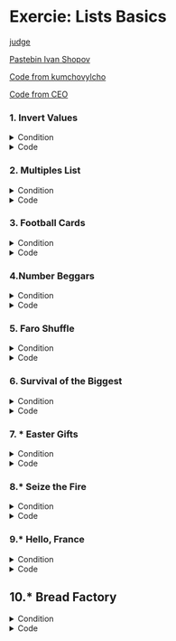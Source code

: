 # Exercie: Lists Basics

[judge](https://judge.softuni.org/Contests/1725)</br>

[Pastebin Ivan Shopov](https://pastebin.com/PqwhU2km) </br>

[Code from kumchovylcho](https://github.com/kumchovylcho/softuni/blob/master/Fundamentals%20-%20Python/Lists_Basics%20-%20exercise)</br>

[Code from CEO](https://icode-example.ceo-py.eu/menu?language=Python&course=Fundamentals&module=Lists%20Basics%20-%20Exercise)

 
### 1. Invert Values</br>
<details> <summary>Condition</summary>

Write a program that receives a single string containing positive and negative numbers separated by a single space.</br>>
Print a list containing the opposite of each number.

**Example**

| Input | Output | Input | Output |
|-------|--------|-------|--------|
|1 2 -3 -3 5|[-1, -2, 3, 3, -5]|-4 0 2 57 -101|[4, 0, -2, -57, 101]|

</details>
<details> <summary>Code</summary>

```python
numbers = input()
lst = numbers.split(' ')
new_list = list()
    
for number in lst:
    result = int(number) * -1
    new_list.append(result)   
print(new_list)
```

**or**
```python
lst = numbers.split(' ')
new_list = list()
for number in lst:
    
    if number[0] == "-":
        new_list.append(abs((int(number))))
    else:
        new_number = int(str("-" + number))
        new_list.append(new_number)  
print(new_list)
```
**or**
```python
list_with_numbers = input().split()
opposite_numbers = []
for number in list_with_numbers:
    opposite_number = -int(number)
    opposite_numbers.append(opposite_number)
print(opposite_numbers)
```

**or**
```python
invert_list = [-int(x) for x in input().split()]
print(invert_list)
```
**or**
```python
print([int(x) * - 1 for x in input().split()])
```
**or**
```python
print([-int(number) for number in input().split()])
```
</details>

### 2.	Multiples List

<details> <summary>Condition</summary>

Write a program that receives **two numbers** (factor and count). </br>
It should **create a list** with a **length of the given count** that contains only integer numbers, 
which are multiples of the given factor. </br>
The numbers should be only positive, and they should be arranged in ascending order, 
starting from the value of the factor.

**Example**

| Input | Output | Input    | Output |
|-------|--------|----------|--------|
|2</br>5|[2, 4, 6, 8, 10]| 1</br>10 |[1, 2, 3, 4, 5, 6, 7, 8, 9, 10]|

</details><details> <summary>Code</summary>

```python
numner_one = int(input())
numner_two = int(input())
    
print_text = list()
    
for number in range(1, numner_two + 1):
    print_text.append(number * numner_one)
```

**or**
```python
x = int(input())
y = int(input())
new_list=[]
for n in range(x, x*y+1, x):
    new_list.append(n)
```
**or** 
```python
x, y = int(input()), int(input())
new_list = [n for n in range(x, x*y+1, x)]
print(new_list)
```

**or** 
```python
numner_one = int(input())
numner_two = int(input())  
print([x * numner_one for x in range(1, numner_two + 1)])
```

</details>

### 3. Football Cards</br>

<details> <summary>Condition</summary>

Most football fans love it for the goals and excitement. </br>
Well, this problem does not. You are up to handle the referee's little notebook and 
count the players who were sent off for fouls and misbehavior.
The rules:</br>

   *  **Two teams**, named "A" and "B" have 11 players each. </br>
   * **The players** on each team are numbered from 1 to 11. </br>
   * Any player may be sent off the field by being given a **red card**. </br>
   * If one of the teams has less than 7 players remaining, the referee stops the game immediately, 
   and the team with less than 7 players loses.</br></br>
   The card is a string with the team's letter **("A" or "B")** followed by a single dash and the player's number. e.g., 
   the card **"B-7"** means player #7 from team B received a card.</br>
   
The task: You will be given a sequence of cards (could be empty), separated by a single space. 
You should print the count of remaining players on each team at the end of the game in the format: 
**"Team A - {players_count}; Team B - {players_count}"**. </br>
If the referee terminated the game, print an additional line: **"Game was terminated".**
   Note for the random tests: If a player who has already been sent off receives another card - ignore it.

**Example**

| Input | Otput | Input | Output                                      |
|-------|-------|-------|---------------------------------------------|
|A-1 A-5 A-10 B-2|Team A - 8; Team B - 10|A-1 A-5 A-10 B-2 A-10 A-7 A-3| Team A - 6; Team B - 10 Game was terminated |

</details>
<details> <summary>Code</summary>

```python
letters = "AB"
numbers = list(range(1, 12))
combined_list = [f"{letter}-{num}" for letter in letters for num in numbers]
remaining_a = 11
remaining_b = 11
    
user_input = input().split()
    
for item in user_input:
    if item in combined_list:
        combined_list.remove(item)
        if item.startswith("A"):
            remaining_a -= 1
        else:
            remaining_b -= 1
    if remaining_a <= 6 or remaining_b <= 6:
        print(f"Team A - {remaining_a}; Team B - {remaining_b}")
        print("Game was terminated")
         break   
else:
    print(f"Team A - {remaining_a}; Team B - {remaining_b}")
```

**or**
```python
team_a_players = set(range(1, 11+1))
team_b_players = set(range(1, 11+1))
cards = input().split()
    
for card in cards:
    team, player = card.split('-')
    player = int(player)
    
    if team == 'A' and player in team_a_players:
        team_a_players.remove(player)
    elif team == 'B' and player in team_b_players:
        team_b_players.remove(player)
    remaining_team_a = len(team_a_players)
    remaining_team_b = len(team_b_players)
    
    if len(team_a_players) < 7 or len(team_b_players) < 7:
        print(f"Team A - {remaining_team_a}; Team B - {remaining_team_b}")
        print("Game was terminated")
        break   
else:
    print(f"Team A - {remaining_team_a}; Team B - {remaining_team_b}")
```
**from IvanShopov**
```python
team_a = ['A-1', 'A-2', 'A-3', 'A-4', 'A-5', 'A-6', 'A-7', 'A-8', 'A-9', 'A-10', 'A-11']
team_b = ['B-1', 'B-2', 'B-3', 'B-4', 'B-5', 'B-6', 'B-7', 'B-8', 'B-9', 'B-10', 'B-11']
players = input().split()
game_was_terminated = False
for player in players:
    if player in team_a:
        team_a.remove(player)
    elif player in team_b:
        team_b.remove(player)
    if len(team_a) < 7 or len(team_b) < 7:
        game_was_terminated = True
        break
print(f"Team A - {len(team_a)}; Team B - {len(team_b)}")
if game_was_terminated: #if game was terminated == True
    print("Game was terminated")
```
</details>

### 4.Number Beggars</br> 

<details> <summary>Condition</summary>

You will receive 2 lines of input. On the first line, you will receive a single string of integers, 
separated by a comma and a space ", ".</br> 
On the second line, you will receive a count of beggars.</br> 
Your job is to print a list with the sum of what each beggar brings home, assuming they all take regular turns, 
from the first to the last number in the list.</br>
For example:</br> 
[1, 2, 3, 4, 5] for 2 beggars will return a result of 9 and 6, as the first one takes [1, 3, 5], 
the second one collects [2, 4].</br> 
The same list with 3 beggars would produce a better outcome for the second beggar: 5, 7 and 3, 
as they will respectively take [1, 4], [2, 5], and [3].</br>
Also, note that not all beggars have to take the same amount of "offers", meaning that the length 
of the list is not necessarily a multiple of n. The list length could be even shorter - i.e., 
the last beggars will take nothing (0).

**Example**

| Input | Output |
|-------|--------|
|1, 2, 3, 4, 5</br>2|[9, 6]|
|3, 4, 5, 1, 29, 4</br>6|[3, 4, 5, 1, 29, 4]|
|100, 94, 24, 99</br>5|[100, 94, 24, 99, 0]|

</details>
<details> <summary>Code</summary>

```python
first_line = input()
second_line = int(input())
      
first_line = first_line.split(",")
total_list = list()
old_list = list()
length_of_first = len(first_line)
      
if length_of_first < second_line:
    for number in first_line:
        total_list.append(int(number))
    for number in range(abs(length_of_first - second_line)):
        total_list.append(0)
      
      
elif length_of_first == second_line:
    for number in first_line:
        total_list.append(int(number))
      
else:
    for number in first_line:
        old_list.append(int(number))
    for _ in range(0, second_line):
        total_list.append(sum(old_list[_::second_line]))     
print(total_list)
```
 or whit index[]
```python
beggars_list = input().split(",")
beggars_list = [int(num) for num in beggars_list]
range_beggars = int(input())
sum_parts = [0] * range_beggars
      
for i, num in enumerate(beggars_list):
    index = i % range_beggars
    sum_parts[index] += num
```
</details>

### 5.	Faro Shuffle</br>

<details> <summary>Condition</summary>

A faro shuffle is a method for shuffling a deck of cards, in which the deck is split exactly in half.</br> 
Then the cards in the two halves are perfectly interleaved, such that the original bottom card is still on 
the bottom and the original top card is still on top.</br>
For example, faro shuffling the list ['ace', 'two', 'three', 'four', 'five', 'six'] once, 
gives ['ace', 'four', 'two', 'five', 'three', 'six']</br>
Write a program that receives a single string (cards separated by space) and on 
the second line receives a count of faro shuffles that should be made.</br> 
Print the state of the deck after the shuffle.</br>
Note: The length of the deck of cards will always be an even number.

**Example**

| Input                    | Output |
|--------------------------|--------|
| a b c d e f g h</br>5    |['a', 'c', 'e', 'g', 'b', 'd', 'f', 'h']|
| one two three four</br>3 |['one', 'three', 'two', 'four']|

</details>
<details> <summary>Code</summary>

```python
input_list = input().split()
shuffles = int(input())
      
for _ in range(shuffles):
    middle = len(input_list) // 2
    shuffled_list = []
      
    for i in range(middle):
        shuffled_list.append(input_list[i])
        shuffled_list.append(input_list[i + middle])
        #  this is equal to:  shuffled_list.extend([input_list[i], input_list[i + middle]])
    input_list = shuffled_list    
print(input_list)
```
**or**  Ivan Shopov code
```python
deck_of_cards = input().split()
count_of_shuffles = int(input())
for shuffle in range(count_of_shuffles):
    middle_of_the_deck = len(deck_of_cards) // 2
    left_part = deck_of_cards[:middle_of_the_deck]
    right_part = deck_of_cards[middle_of_the_deck:]
    deck_after_shuffling = []
    for card_index in range(len(left_part)):
        deck_after_shuffling.append(left_part[card_index])
        deck_after_shuffling.append(right_part[card_index])
    deck_of_cards = deck_after_shuffling
print(deck_of_cards)
```
**or** CEO code
```python
cards = input().split()
shuffle = int(input())
      
lenght = len(cards)
mid = int(lenght / 2)
      
for i in range(shuffle):
    list = []
    for p in range(0, mid):
        list.append(cards[p])
        list.append(cards[mid])
        mid += 1
    cards = list
    mid = int(lenght / 2)     
print(list)
```
**or** CEO code
```python
cards = input().split()
shuffle = int(input())
middle_of_deck = len(cards) // 2
      
for number_of_shuffle in range(shuffle):
    result_after_shuffle = []
    for mid_card, front_card in enumerate(range(middle_of_deck), middle_of_deck):
        result_after_shuffle.append(cards[front_card])
        result_after_shuffle.append(cards[mid_card])
    cards = result_after_shuffle.copy()     
print(cards)
```
**or** CEO code
```python
cards = input().split()
shuffle = int(input())
middle_of_deck = len(cards) // 2
      
for number_of_shuffle in range(shuffle):
    cards = [c for pair in zip(cards[:middle_of_deck], cards[middle_of_deck:]) for c in pair]
print(cards)
```
</details>

### 6.	Survival of the Biggest</br>

<details> <summary>Condition</summary>

Write a program that receives a **list of integer** numbers (separated by a single space) and a number **n**.</br> 
The number n represents the **count of numbers to remov**e from the list.</br> 
You should remove the **smallest ones**, and then, you should print all the numbers that are left in the list, 
separated by a comma and a space **", "**.

**Example**

| Input              | Output |
|--------------------|--------|
| 10 9 8 7 6 5</br>3 |10, 9, 8|
| 1 10 2 9 3 8</br>2 |10, 9, 3, 8|

</details>
<details> <summary>Code</summary>

```python
numbers = list(map(int,input().strip().split(" ")))
how_many_numbers_to_remove = int(input())
      
for n in range(how_many_numbers_to_remove):
    numbers.remove(min(numbers))
count = 1
for num in numbers:
    if count != (len(numbers)):
        print(f"{num},", end=" ")
      
    else:
        print(f"{num}")
    count += 1
```
**or** code from CEO
```python
numbers = [int(num) for num in input().split()]
n = int(input())
      
for _ in range(n):
    numbers.remove(min(numbers))
    result = ', '.join(map(str, numbers))
print(result)
```
**or** code from CEO
```python
numbers = list(map(int,input().strip().split(" ")))
how_many_numbers_to_remove = int(input())
      
for n in range(how_many_numbers_to_remove):
    numbers.remove(min(numbers))
print(", ".join(str(x) for x in numbers))
```

**or** code from CEO
```python
number = list(map(int, input().strip().split(" ")))
number.remove(min(number)) for _ in range(int(input()))]
print(", ".join(str(x) for x in number))
```

</details>

### 7. * Easter Gifts</br>

<details> <summary>Condition</summary>

_As a good friend, you decide to buy presents for your friends._</br>
Create a program that helps you plan the gifts for your friends and family. 
First, you are going to receive the gifts you plan on buying on a **single line**, **separated by space**, in the **following format**:</br>
**"{gift1} {gift2} {gift3}… {giftn}"**</br>
Then you will start receiving commands until you read the **"No Money"** message. There are **three** possible commands:</br>
   * **"OutOfStock {gift}"**</br>
     * **Find** the gifts with this name in your collection, if any, and change their values to "None".  </br>
   * **"Required {gift} {index}"**</br>
     * If the **index is valid**, replace the gift on the given index with the given gift. </br>
   * **"JustInCase {gift}"**</br>
     * **Replace** the value of your **last** gift with this one. </br>
In the end, print the gifts on a single line, except the ones with value **"None"**,
separated by a single space in the following format:</br>
     **"{gift1} {gift2} {gift3} … {giftn}"**</br>

**Input / Constraints**</br>
•	On the 1st line,  you will receive the names of the gifts, separated by a single space.</br>
•	On the following lines, until the "No Money" command is received, you will be receiving commands.</br>
•	The input will always be valid.</br>

**Output**</br>
•	Print the gifts in the format described above.

| Input                                  | Output                                     |
|----------------------------------------|--------------------------------------------|
| Eggs StuffedAnimal Cozonac Sweets</br>EasterBunny Eggs Clothes</br>OutOfStock Eggs</br>Required Spoon 2</br> JustInCase ChocolateEgg</br>No Money| StuffedAnimal Spoon Sweets EasterBunny<br>ChocolateEgg |

**Comments**</br>
First, we receive the command "**OutOfStock**", and we need to replace the values of "**Eggs**" with "**None**". 
After this command, the list should look like this:</br>
**None StuffedAnimal Cozonac Sweets EasterBunny None Clothes**</br>
Afterward, we receive the "Required" command, and we need to replace the value on the 2nd index 
of our list with the value "Spoon". The list should look like this:  </br>
**None StuffedAnimal Spoon Sweets EasterBunny None Clothes**</br>
After, we receive the "JustInCase" command, which means we need to replace the last value in 
our list with "ChocolateEggs". The list should look like this:</br>
**None StuffedAnimal Spoon Sweets EasterBunny None ChocolateEggs**</br> 
In the end, we print all of the gifts, except the ones with values "**None**". </br>
The final list: **StuffedAnimal Spoon Sweets EasterBunny ChocolateEggs**

| Input                                                                                                                                                                                    | Output |
|------------------------------------------------------------------------------------------------------------------------------------------------------------------------------------------|--------|
| Sweets Cozonac Clothes Flowers Wine</br> Clothes Eggs Clothes</br> Required Paper 8</br> OutOfStock Clothes</br> Required Chocolate 2</br> JustInCase Hat</br> OutOfStock Cable</br> No Money |Sweets Cozonac Chocolate Flowers Wine</br> Eggs Hat|

</details>
<details> <summary>Code</summary>

```python
names_of_gifts = input().split(" ")
#print(names_of_gifts)
      
command = input()
while command != "No Money":
    command_type, *other_info = command.split()
      
    if "OutOfStock" in command_type:
      
        for i, name in enumerate(names_of_gifts):
      
            if other_info[-1] == name:
                names_of_gifts[i] = "None"
      
    elif "Required" in command_type:
        length = len(names_of_gifts)
      
        if length > int(other_info[-1]) >= 0:
            names_of_gifts[int(other_info[-1])] = other_info[0]
      
    elif "JustInCase" in command_type:
      
        names_of_gifts[-1] = other_info[-1]
    command = input()
      
print(" ".join(x for x in names_of_gifts if x != "None"))
```

[Code from CEO](https://icode-example.ceo-py.eu/solution?desc=Python-Fundamentals-Lists-Basics-Exercise-07.-Easter-Gifts&id=658332b29f8515abe6963ae7)
```python   
names_of_gifts = input().split(" ")
command = input()
while command != "No Money":
    command_type, *other_info = command.split()
    if "OutOfStock" in command_type:
        for i, name in enumerate(names_of_gifts):
            if other_info[-1] == name:
                names_of_gifts[i] = "None"
    elif "Required" in command_type:
        length = len(names_of_gifts)
        if length > int(other_info[-1]) >= 0:
            names_of_gifts[int(other_info[-1])] = other_info[0]
    elif "JustInCase" in command_type:
        names_of_gifts[-1] = other_info[-1]
    command = input()
      
print(" ".join(x for x in names_of_gifts if x != "None"))
```

[Code from kumchovylcho](https://github.com/kumchovylcho/softuni/blob/master/Fundamentals%20-%20Python/Lists_Basics%20-%20exercise/Easter_gifts.py)
```python
gifts = input().split()
command = input()
while command != "No Money":
    command = command.split()
    operation, current_gift = command[0], command[1]
    if operation == "OutOfStock":
        gifts = [None if gift == current_gift else gift for gift in gifts]
    elif operation == "Required":
        index = int(command[2])
        if 0 <= index < len(gifts):
            gifts[index] = current_gift
    elif operation == "JustInCase":
        gifts[-1] = current_gift
    command = input()

for gift in gifts:
    if gift is not None:
        print(f"{gift}", end=' ')
```

</details>

### 8.* Seize the Fire</br>

<details> <summary>Condition</summary>

The group of adventurists has gone on their first task. Now they should walk through fire - literally. 
They should use all the water they have left. Your task is to help them survive.
Create a program that calculates the water needed to put out a **"fire cell"**, 
based on the given information about its **"fire level"** and how much it gets affected by water.
**First**, you will be given the **level of fire** inside the cell with the integer value of the cell,
which represents the needed water to put out the fire.  They will be given in the following format:</br>
**"{typeOfFire} = {valueOfCell}#{typeOfFire} = {valueOfCell}# … {typeOfFire} = {valueOfCell}"**</br>
Afterward you will receive the amount of **water** you have for putting out the fires. 
There is a **range** of fire for each fire type, and if a cell's value is **below or exceeds it**, it is invalid, 
and you do not need to put it out.</br>
Type of Fire	Range</br>
High	81 - 125</br>
Medium	51 - 80</br>
Low	1 - 50</br>
If a cell is valid, you should put it out by reducing the water with its value. 
Putting out fire also takes effort, and you need to calculate it. 
Its value is **equal to 25%** of the cell's value. 
In the end, you will have to **print the total effort**. 
**Keep** putting out cells until you run out of water. 
**Skip** it and try the next one if you do not have enough water to put out a given cell. In the end, print the cells you have put out in the following format:</br>
"Cells:
 - {cell1}
 - {cell2}
 …
 - {cellN}"</br>
"Effort: {effort}"</br>
The effort should be **formatted to the second decimal** place. 
In the end, print the **total fire** you have put out from all the cells in the following format:</br> 
**"Total Fire: {total_fire}"**</br>

**Input / Constraints**</br>
•	On the **1st line**, you will receive the fires with their cells in the format described above – integer numbers in the range [1…500].
•	On the **2nd line**, you will receive the water – an integer number in the range [0….100000].

**Output**</br>
Print the output as described above.

| Input                                                                   | Output |
|-------------------------------------------------------------------------|--------|
| High = 89#Low = 28#Medium = 77#Low = 23</br>1250                        |Cells:</br> - 89</br> - 28</br> - 77</br> - 23</br>Effort: 54.25</br>Total Fire: 217</br>|
| High = 150#Low = 55#Medium = 86#Low = 40#High = 110#Medium = 77</br>220 |Cells:</br> - 40</br> - 110</br>Effort: 37.50</br>Total Fire: 150</br>|

**Comments**: 
After reading the output, we start **checking** the **level of the fire** and its validity. 
The first is valid, so we **subtract the 89** from the amount of **water** – 1250, 
and the water becomes **1161**. 
We need to calculate the **effort**, which **is 25% of 89**. 
We will **add 89 to the total fire** we have put out. 
In the end, the **effort** is 54.22 and the **total fire**: 217

</details>
<details> <summary>Code</summary>

```python
fire_input = input().split("#")
water = int(input())
total_fire, effort = 0, 0

print("Cells:")
for element in fire_input:
    element_value = int(element.split("= ")[1])
    if water >= element_value:
        if element.startswith("High") and element_value in range(81, 126):
            water -= element_value
            total_fire += element_value
            print(f" - {element_value}")

        elif element.startswith("Medium") and element_value in range(51, 81):
            water -= element_value
            total_fire += element_value
            print(f" - {element_value}")

        elif element.startswith("Low") and element_value in range(1, 51):
            water -= element_value
            total_fire += element_value
            print(f" - {element_value}")

    effort = total_fire * 0.25

print(f"Effort: {effort:.2f}")
print(f"Total Fire: {total_fire}")
```

**or** from Ivan Shopov
```python
cells = input().split("#")
amount_of_water = int(input())
total_fire = 0
total_effort = 0
fire_out_cells = []
high = range(81, 125 + 1)
medium = range(51, 80 + 1)
low = range(1, 50 + 1)
for cell in cells:
    type_of_fire, cell_value = cell.split(" = ")
    cell_value = int(cell_value)
    cell_is_valid = False
    if type_of_fire == "High":
        if cell_value in high:
            cell_is_valid = True
    elif type_of_fire == "Medium":
        if cell_value in medium:
            cell_is_valid = True
    elif type_of_fire == "Low":
        if cell_value in low:
            cell_is_valid = True
    if cell_is_valid:  #cell is valid == True
        if amount_of_water >= cell_value:
            amount_of_water -= cell_value
            fire_out_cells.append(cell_value)
            total_effort += cell_value * 0.25
            total_fire += cell_value
print("Cells:")
for fire_cell in fire_out_cells:
    print(f" - {fire_cell}")
print(f"Effort: {total_effort:.2f}")
print(f"Total Fire: {total_fire}")
```

**or** from CEO
```python
fire_levels = input().split("#")
water = int(input())

put_out_cells = list()
effort, total_fire, water_left = 0, 0, water

for clean_text in fire_levels:
    type_of_fire, cell_value = [int(x) if x.isdigit() else x for x in clean_text.split(" = ")]
    if water_left >= cell_value:
        if any(["High" in type_of_fire and cell_value in range(81, 126),
                "Low" in type_of_fire and cell_value in range(1, 51),
                "Medium" in type_of_fire and cell_value in range(51, 81)]):
            put_out_cells.append(cell_value)
            effort += cell_value * 0.25
            total_fire += cell_value
            water_left -= cell_value

print("Cells:")
for n in put_out_cells:
    print(f" - {n}")
print(f"Effort: {effort:.2f}")
print(f"Total Fire: {total_fire}")
```
**or** from kumchovylcho
```python
fire_with_cells = input().split("#")
current_water = int(input())
putted_out_fire_cells = []
effort = 0
for cell in fire_with_cells:
    is_valid = False
    list_with_cells = cell.split()
    water_needed = int(list_with_cells[2])
    if current_water >= water_needed:
        if "High" in list_with_cells and water_needed in range(81, 126) or
                "Medium" in list_with_cells and water_needed in range(51, 81) or
                "Low" in list_with_cells and water_needed in range(1, 51):
            is_valid = True
    if is_valid:
        putted_out_fire_cells.append(water_needed)
        effort += water_needed * 0.25
        current_water -= water_needed

print("Cells:")
for cell in putted_out_fire_cells:
    print(f" - {cell}")
print(f"Effort: {effort:.2f}\nTotal Fire: {sum(putted_out_fire_cells)}")
```

**or**
```python
fire_input = input().split("#")
water = int(input())
total_fire, effort = 0, 0

print("Cells:")
for element in fire_input:
    element_value = int(element.split("= ")[1])

    if water >= element_value and any(element.startswith(fire_type)
                                      and min_range <= element_value <= max_range
                                      for fire_type, min_range, max_range
                                      in [("High", 81, 125), ("Medium", 51, 80), ("Low", 1, 50)]):
        water -= element_value
        total_fire += element_value
        print(f" - {element_value}")

effort = total_fire * 0.25

print(f"Effort: {effort:.2f}")
print(f"Total Fire: {total_fire}")
```
</details>

### 9.* Hello, France</br>

<details> <summary>Condition</summary>

You want to go to France by train, and the train ticket costs exactly **150$**. 
You do not have enough money, so you decide to **buy some items** with your budget and 
then sell them at a higher price – with a 40% markup.</br>
You will receive a **collection of items** and a **budget** in the following format:</br>
**{type->price|type->price|type->price……|type->price}</br>
{budget}**</br>
**The prices** for each of the types cannot exceed a **specific price**, which is given below:

|Type| Maximum Price |
|-|---------------|
|Clothes| 50.00|
|Shoes| 35.00|
|Accessories| 20.50|

**If a price** for a particular item is **higher** than the **maximum pric**e, don't buy it.</br> 
**Every** time you buy an item, you have to **reduce the budget** with its price value. </br>
**If you don't have enough money** for it, you can't buy it. 
uy as many items as you can.
Next, you should increase the price of each item you have successfully **bought by 40%** and **then sell it**.</br> 
**Calculate if the budget after selling** all the items is enough for buying the train ticket.

# Input / Constraints

•	On the 1st line, you will receive the items with their prices in the format described above – **real numbers** in the range **[0.00……1000.00]**</br>
•	On the 2nd line, you are going to be given the budget – a **real number** in the **range [0.0….1000.0]**

# Output
•	First, print the list with the bought item’s new prices, formatted to the second decimal point in the following format:</br> 
**"{price1} {price2} {price3} … {priceN}"**</br>
* Second, print the profit, formatted to the second decimal point in the following format:</br>
  * **"Profit: {profit}"**</br>
* Finally:</br>
  * If the budget is enough for buying the train ticket, print: **"Hello, France!"** </br>
* Otherwise, print: **"Not enough money."**</br>


**Input**:</br>

Clothes->43.30 |Shoes->25.25|Clothes->36.52|Clothes->20.90|Accessories->15.60</br>
120

**Output**:</br>
60.62 35.35 51.13</br>
Profit: 42.03</br>
Hello, France!</br>

**Input**:</br>
Shoes->41.20|Clothes->20.30|Accessories->40|Shoes->15.60|Shoes->33.30|Clothes->48.60</br>
90

**Output**:</br>
28.42 21.84 46.62</br>
Profit: 27.68</br>
Not enough money.</br>

</details>
<details> <summary>Code</summary>

```python
items_accessories = input().split("|")
budget = int(input())

items_price = list()
budget_left = budget
selling_items = list()
train_ticket = 150

for clean_text in items_accessories:
    if "Clothes->" in clean_text:
        text = float(clean_text.replace("Clothes->", ""))

        if 0 < text <= 50 and budget_left >= text:
            items_price.append(text)
            budget_left -= text
            selling_items.append(text + text * 0.40)

    elif "Shoes->" in clean_text:
        text = float(clean_text.replace("Shoes->", ""))

        if 0 < text <= 35 and budget_left >= text:
            items_price.append(text)
            budget_left -= text
            selling_items.append(text + text * 0.40)

    elif "Accessories->" in clean_text:
        text = float(clean_text.replace("Accessories->", ""))

        if 0 < text < 20.50 and budget_left >= text:
            items_price.append(text)
            budget_left -= text
            selling_items.append(text + text * 0.40)

for n in selling_items:
    print(f"{n:.2f}", end=" ")

normal_price = sum(items_price)
re_sale = sum(selling_items)
difference = re_sale - normal_price

print(f"\nProfit: {difference:.2f}")

if budget + difference > train_ticket:
    print(f"Hello, France!")
else:
    print("Not enough money.")
```
**or**
```python
items_accessories = input().split("|")
budget = int(input())

items_price, budget_left, train_ticket = 0, budget, 150

for clean_text in items_accessories:
    type_item, price = (float(x) if x[-1].isdigit() else x for x in clean_text.split('->'))
    if budget_left < price:
        continue
    if any(("Clothes" in type_item and price <= 50,
            "Shoes" in type_item and price <= 35,
            "Accessories" in type_item and price <= 20.50)):
            items_price += price
            budget_left -= price
            print(f'{price * 1.40:.2f}' , end=" ")

difference =  items_price * 1.4 - items_price
print(f"\nProfit: {difference:.2f}")

if budget + difference > train_ticket:
    print(f"Hello, France!")
else:
    print("Not enough money.")
```

**or - whit dictionary**
```python
train_ticket_cost = 150
maximum_prices = {
    "Clothes": 50.00,
    "Shoes": 35.00,
    "Accessories": 20.50
}

collection_items, budget = input().split("|"), float(input())
old_budget = budget
new_list = []
sold_items = []

for item_data in collection_items:
    item_type, item_price = item_data.split("->")
    item_price = float(item_price)

    if item_type in maximum_prices and item_price <= maximum_prices[item_type] and budget >= item_price:
        budget -= item_price
        sold_items.append(item_type)
        new_list.append((item_type, item_price))

sold_item_prices = [item[1] * 1.4 for item in new_list if item[0] in sold_items]
profit = sum(sold_item_prices) - sum(item[1] for item in new_list if item[0] in sold_items)

new_dujet = old_budget + profit
# print("new_dujet", new_dujet)

print(" ".join([f"{price:.2f}" for price in sold_item_prices]))
print(f"Profit: {profit:.2f}")

if 150 <= new_dujet:
    print("Hello, France!")
else:
    print("Not enough money.")
```

</details>

## 10.* Bread Factory</br>

<details> <summary>Condition</summary>

As a young baker, you are baking the bread out of the bakery. </br>
You have initial **energy 100** and initial **coins 100**. 
You will be given a **string representing the working day events**. 
Each event is **separated** with **'|'** (vertical bar):</br> **"event1|event2| … eventN"**</br>
Each event contains an event name or an **ingredient** and a **number**, separated by a **dash** **("{event/ingredient}-{number}")**</br>
* If the event is **"rest"**:
  * You gain energy (the number in the second part). Note: your energy cannot exceed your initial energy (100). Print: "You gained {gained_energy} energy.". 
  * After that, print your current energy: "Current energy: {current_energy}.".
* •	If the event is **"order"**: 
  * You've earned some coins (the number in the second part). 
  * **Each time** you get an order, your energy decreases by **30 points**.
    * If you have the energy to complete the order, print: **"You earned {earned} coins."**.
    * Otherwise, skip the order and gain 50 energy points. Print: **"You had to rest!"**.
* In any other case, you have an ingredient you should buy. The second part of the event contains the coins you should spend. 
  * If you have enough money, you should buy the ingredient and print:
  * **"You bought {ingredient}."**
* o	Otherwise, print "Closed! Cannot afford {ingredient}." and your bakery rush is over. </br>
**If you managed to handle all events** throughout the day, print on the following 3 lines: </br>
**"Day completed!"</br>
"Coins: {coins}"</br>
"Energy: {energy}"**</br>

### Input / Constraints</br>
You will receive a string representing the working day events, separated with '|' (vertical bar) in the format:
"event1|event2| … eventN".</br>
Each event contains an event name or an ingredient and a number, separated by a dash in the format: "{event/ingredient}-{number}"</br>
### Output</br>
Print the corresponding messages described above.</br>
### Examples </br>
## Input:</br>
rest-2|order-10|eggs-100|rest-10 
## Output

|You gained 0 energy.</br>Current energy: 100.</br>You earned 10 coins.</br>You bought eggs.</br>You gained 10 energy.</br>Current energy: 80.</br>Day completed!</br>Coins: 10</br></br>Energy: 80|
|-|

## Input:</br>
order-10|order-10|order-10|flour-100|order-100|oven-100|order-1000

|You earned 10 coins.</br>You earned 10 coins.</br>You earned 10 coins.</br>You bought flour.</br>You had to rest!</br>Closed! Cannot afford oven.|
|-|

</details>
<details> <summary>Code</summary>

```Python
energy, money = 100, 100
gained_energy = 0

earned_coins = 0
event_list = input().split("|")
#print("event_list", event_list)
for item_data in event_list:
    event_type, event_value = item_data.split("-")
    #print("item_data", item_data)
    if event_type == "rest":

        if energy + int(event_value) > 100:
            print(f"You gained {100 - energy} energy.")
            energy = 100

        else:
            energy += int(event_value)
            print(f"You gained {int(event_value)} energy.")
        print(f"Current energy: {energy}.")

    elif event_type == "order":

        if energy >= 30:
            energy -= 30
            money += int(event_value)
            print(f"You earned {int(event_value)} coins.")
        else:
            energy += 50
            print("You had to rest!")

    else:
        something = event_type
        if int(event_value) <= money:
            money -= int(event_value)
            print(f"You bought {something}.")
        else:
            print(f"Closed! Cannot afford {something}.")
            break
else:
    print("Day completed!")
    print(f"Coins: {money}")
    print(f"Energy: {energy}")
```

**or** from Ivan Shopov
```Python
events = input().split("|")
total_energy = 100
total_coins = 100
bakery_is_open = True
for event in events:
    event_items = event.split("-")
    type_of_event = event_items[0]
    value_of_event = int(event_items[1])
    # type_of_event, value_of_event = event.split("-")
    # value_of_event = int(value_of_event)
    if type_of_event == "rest":
        initial_energy = total_energy
        total_energy += value_of_event
        if total_energy > 100:
            total_energy = 100
        gained_energy = total_energy - initial_energy
        print(f"You gained {gained_energy} energy.")
        print(f"Current energy: {total_energy}.")
    elif type_of_event == "order":
        if total_energy >= 30:
            total_energy -= 30
            total_coins += value_of_event
            print(f"You earned {value_of_event} coins.")
        else:
            total_energy += 50
            print("You had to rest!")
    else:
        if total_coins >= value_of_event:
            total_coins -= value_of_event
            print(f"You bought {type_of_event}.")
        else:
            bakery_is_open = False
            break
if bakery_is_open:
    print("Day completed!")
    print(f"Coins: {total_coins}")
    print(f"Energy: {total_energy}")
else: #bakery_is_open = False
    print(f"Closed! Cannot afford {type_of_event}." )
```
**or** from Tamer
```Python
energy = 100
coins = 100
commands_for_the_day = input().split("|")
for command in commands_for_the_day:
    list_with_commands = command.split("-")
    event = list_with_commands[0]
    coin = int(list_with_commands[1])
    if event == "rest":
        rest_points = coin
        if energy + rest_points > 100:
            print(f"You gained {abs(100 - energy)} energy.")
            energy = 100
        else:
            energy += rest_points
            print(f"You gained {rest_points} energy.")
        print(f"Current energy: {energy}.")
    elif event == "order":
        if energy - 30 >= 0:
            energy -= 30
            coins += coin
            print(f"You earned {coin} coins.")
        else:
            energy += 50
            print("You had to rest!")
    else:
        ingredient = event
        price = coin
        if coins >= price:
            coins -= price
            print(f"You bought {ingredient}.")
        else:
            print(f"Closed! Cannot afford {ingredient}.")
            exit()

print("Day completed!")
print(f"Coins: {coins}")
print(f"Energy: {energy}")
``` 
**or** from CEO
```Python
commands_list = input().split("|")
gained_energy, current_energy, coins = 0, 100, 100

for command in commands_list:
    current_event = []
    event_value = 0
    for element in command.split("-"):
        current_event.append(element)
    event_value = int(current_event[-1])
    if "rest" in current_event:
        if current_energy + event_value > 100:
            print(f"You gained {abs(100 - current_energy)} energy.")
            current_energy = 100
        else:
            current_energy += event_value
            print(f"You gained {event_value} energy.")
        print(f"Current energy: {current_energy}.")

    elif "order" in current_event:
        if current_energy >= 30:
            current_energy -= 30
            coins += event_value
            print(f"You earned {event_value} coins.")
        else:
            current_energy += 50
            print("You had to rest!")
    else:
        ingredient = current_event[0]
        if coins >= event_value:
            coins -= event_value
            print(f"You bought {ingredient}.")
        else:
            cannot_afford_ingredient = True
            print(f"Closed! Cannot afford {ingredient}.")
            break

else:
    print("Day completed!")
    print(f"Coins: {coins}")
    print(f"Energy: {current_energy}")
``` 
</details>